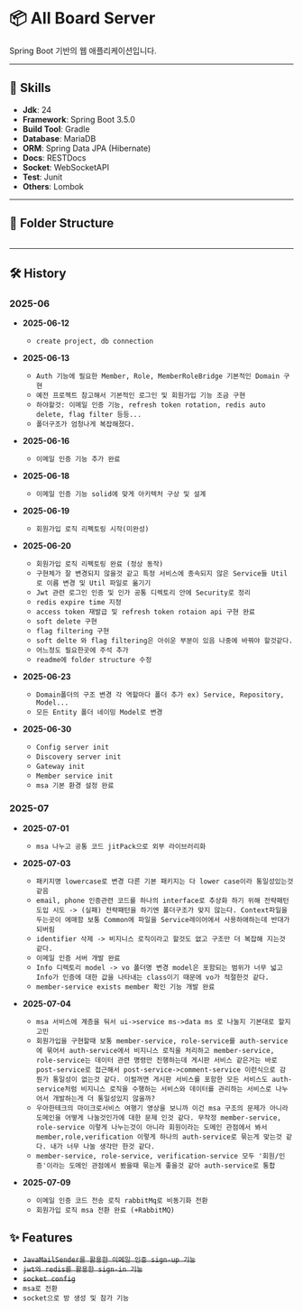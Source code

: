 # 📦 All Board Server

Spring Boot 기반의 웹 애플리케이션입니다.

---

## 🔧 Skills

- **Jdk**: 24
- **Framework**: Spring Boot 3.5.0
- **Build Tool**: Gradle
- **Database**: MariaDB
- **ORM**: Spring Data JPA (Hibernate)
- **Docs**: RESTDocs
- **Socket**: WebSocketAPI
- **Test**: Junit
- **Others**: Lombok 

---

## 📁 Folder Structure
```
```

---

## 🛠️ History

### 2025-06
- **2025-06-12**
  - `create project, db connection`

- **2025-06-13**
  - `Auth 기능에 필요한 Member, Role, MemberRoleBridge 기본적인 Domain 구현`
  - `예전 프로젝트 참고해서 기본적인 로그인 및 회원가입 기능 조금 구현`
  - `하야할것: 이메일 인증 기능, refresh token rotation, redis auto delete, flag filter 등등...`
  - `폴더구조가 엄청나게 복잡해졌다.`
  
- **2025-06-16**
  - `이메일 인증 기능 추가 완료`
  
- **2025-06-18**
  - `이메일 인증 기능 solid에 맞게 아키텍처 구상 및 설계`
  
- **2025-06-19**
  - `회원가입 로직 리펙토링 시작(미완성)`
  
- **2025-06-20**
  - `회원가입 로직 리펙토링 완료 (정상 동작)`
  - `구현체가 잘 변경되지 않을것 같고 특정 서비스에 종속되지 않은 Service들 Util로 이름 변경 및 Util 파일로 옮기기`
  - `Jwt 관련 로그인 인증 및 인가 공통 디렉토리 안에 Security로 정리`
  - `redis expire time 지정`
  - `access token 재발급 및 refresh token rotaion api 구현 완료`
  - `soft delete 구현`
  - `flag filtering 구현`
  - `soft delte 와 flag filtering은 아쉬운 부분이 있음 나중에 바꿔야 할것같다.`
  - `어느정도 필요한곳에 주석 추가`
  - `readme에 folder structure 수정`

- **2025-06-23**
  - `Domain폴더의 구조 변경 각 역할마다 폴더 추가 ex) Service, Repository, Model...`
  - `모든 Entity 폴더 네이밍 Model로 변경 `

- **2025-06-30**
  - `Config server init`
  - `Discovery server init`
  - `Gateway init`
  - `Member service init`
  - `msa 기본 환경 설정 완료`

### 2025-07

- **2025-07-01**
  - `msa 나누고 공통 코드 jitPack으로 외부 라이브러리화`

- **2025-07-03**
  - `패키지명 lowercase로 변경 다른 기본 패키지는 다 lower case이라 통일성있는것 같음`
  - `email, phone 인증관련 코드를 하나의 interface로 추상화 하기 위해 전략패턴 도입 시도 -> (실패) 전략패턴을 하기엔 폴더구조가 맞지 않는다. Context파일을 두는곳이 에매함 보통 Common에 파일을 Service레이어에서 사용하애하는데 반대가 되버림`
  - `identifier 삭제 -> 비지니스 로직이라고 할것도 없고 구조만 더 복잡해 지는것 같다.`
  - `이메일 인증 서버 개발 완료`
  - `Info 디렉토리 model -> vo 폴더명 변경 model은 포함되는 범위가 너무 넓고 Info가 인증에 대한 값을 나타내는 class이기 때문에 vo가 적절한것 같다.`
  - `member-service exists member 확인 기능 개발 완료`

- **2025-07-04**
  - `msa 서비스에 계층을 둬서 ui->service ms->data ms 로 나눌지 기본대로 할지 고민`
  - ```회원가입을 구현할때 보통 member-service, role-service를 auth-service에 묶어서 auth-service에서 비지니스 로직을 처리하고 member-service, role-service는 데이터 관련 명령만 진행하는데 게시판 서비스 같은거는 바로 post-service로 접근해서 post-service->comment-service 이런식으로 감 뭔가 통일성이 없는것 같다. 이럴꺼면 게시판 서비스를 포함한 모든 서비스도 auth-service처럼 비지니스 로직을 수행하는 서비스와 데이터를 관리하는 서비스로 나누어서 개발하는게 더 통일성있지 않을까?```
  - ```우아한테크의 마이크로서비스 여행기 영상을 보니까 이건 msa 구조의 문제가 아니라 도메인을 어떻게 나눌것인가에 대한 문제 인것 같다. 무작정 member-service, role-service 이렇게 나누는것이 아니라 회원이라는 도메인 관점에서 봐서 member,role,verification 이렇게 하나의 auth-service로 묶는게 맞는것 같다. 내가 너무 나눌 생각만 한것 같다.```
  - `member-service, role-service, verification-service 모두 '회원/인증'이라는 도메인 관점에서 봤을때 묶는게 좋을것 같아 auth-service로 통합`

- **2025-07-09**
  - `이메일 인증 코드 전송 로직 rabbitMq로 비동기화 전환`
  - `회원가입 로직 msa 전환 완료 (+RabbitMQ)`

## ✨ Features

- ~~`JavaMailSender를 활용한 이메일 인증 sign-up 기능`~~
- ~~`jwt와 redis를 활용한 sign-in 기능`~~
- ~~`socket config`~~
- `msa로 전환`
- `socket으로 방 생성 및 참가 기능`